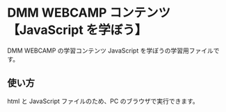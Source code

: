 # DMM WEBCAMP コンテンツ【JavaScript を学ぼう】

DMM WEBCAMP の学習コンテンツ JavaScript を学ぼうの学習用ファイルです。

## 使い方

html と JavaScript ファイルのため、PC のブラウザで実行できます。
